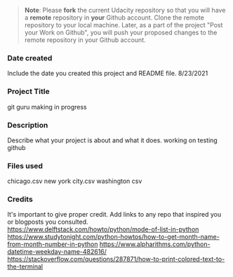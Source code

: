 >**Note**: Please **fork** the current Udacity repository so that you will have a **remote** repository in **your** Github account. Clone the remote repository to your local machine. Later, as a part of the project "Post your Work on Github", you will push your proposed changes to the remote repository in your Github account.

### Date created
Include the date you created this project and README file.
8/23/2021

### Project Title
git guru making in progress

### Description
Describe what your project is about and what it does.
working on testing github

### Files used
chicago.csv
new york city.csv
washington csv

### Credits
It's important to give proper credit. Add links to any repo that inspired you or blogposts you consulted.
https://www.delftstack.com/howto/python/mode-of-list-in-python
https://www.studytonight.com/python-howtos/how-to-get-month-name-from-month-number-in-python
https://www.alpharithms.com/python-datetime-weekday-name-482616/
https://stackoverflow.com/questions/287871/how-to-print-colored-text-to-the-terminal
